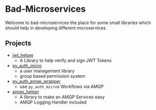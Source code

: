 # Bad-Microservices

Welcome to bad-microservices the place for some small libraries which should help in developing different microservices.

## Projects

* [jwt_helper](https://github.com/bad-microservices/jwt_helper)
  * A Library to help verify and sign JWT Tokens
* [py_auth_micro](https://github.com/bad-microservices/py_auth_micro)
  * a user management library
  * group based permission system
* [py_auth_amqp_wrapper](https://github.com/bad-microservices/py_auth_amqp_wrapper)
  * use `py_auth_micro`s Workflows via AMQP
* [amqp_helper](https://github.com/bad-microservices/amqp_helper)
  * A library to make an AMQP Services easy
  * AMQP Logging Handler included
